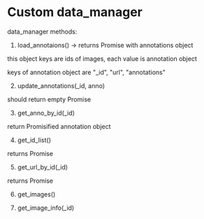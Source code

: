# Custom data_manager

data_manager methods:

1. load_annotaions() -> returns Promise with annotations object

this object keys are ids of images, each value is annotation object

keys of annotation object are "\_id", "url", "annotations"

2. update_annotations(\_id, anno)

should return empty Promise

3. get_anno_by_id(\_id)

return Promisified annotation object

4. get_id_list()

returns Promise

5. get_url_by_id(\_id)

returns Promise

6. get_images()

7. get_image_info(\_id)

